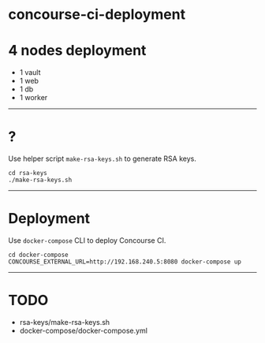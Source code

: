 # concourse-ci-deployment

# 4 nodes deployment

* 1 vault
* 1 web
* 1 db
* 1 worker

---

# ?

Use helper script `make-rsa-keys.sh` to generate RSA keys.

```
cd rsa-keys
./make-rsa-keys.sh
```

---

# Deployment

Use `docker-compose` CLI to deploy Concourse CI.

```
cd docker-compose
CONCOURSE_EXTERNAL_URL=http://192.168.240.5:8080 docker-compose up
```

---

# TODO

* rsa-keys/make-rsa-keys.sh
* docker-compose/docker-compose.yml
